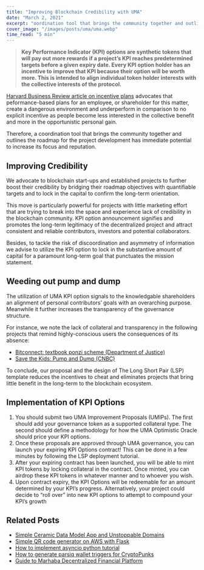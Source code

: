 ```yaml
---
title: "Improving Blockchain Credibility with UMA"
date: "March 2, 2021"
excerpt: "oordination tool that brings the community together and outlines the roadmap for the project development has immediate potential"
cover_image: "/images/posts/uma/uma.webp"
time_read: "5 min"
---
```


> **Key Performance Indicator (KPI) options are synthetic tokens that will pay out more rewards if a project’s KPI reaches predetermined targets before a given expiry date. Every KPI option holder has an incentive to improve that KPI because their option will be worth more. This is intended to align individual token holder interests with the collective interests of the protocol.**

[Harvard Business Review article on incentive plans](https://hbr.org/1993/09/why-incentive-plans-cannot-work) advocates that peformance-based plans for an employee, or shareholder for this matter, create a dangerous environment and underperform in comparison to no explicit incentive as people become less interested in the collective benefit and more in the opportunistic personal gain.

Therefore, a coordination tool that brings the community together and outlines the roadmap for the project development has immediate potential to increase its focus and reputation.

## Improving Credibility

We advocate to blockchain start-ups and established projects to further boost their credibility by bridging their roadmap objectives with quantifiable targets and to lock in the capital to confirm the long-term orientation.

This move is particularly powerful for projects with little marketing effort that are trying to break into the space and experience lack of credibility in the blockchain community. KPI option announcement signifies and promotes the long-term legitimacy of the decentralized project and attract consistent and reliable contributors, investors and potential collaborators.

Besides, to tackle the risk of discoordination and asymmetry of information we advise to utilize the KPI option to lock in the substantive amount of capital for a paramount long-term goal that punctuates the mission statement.

## Weeding out pump and dump

The utilization of UMA KPI option signals to the knowledgable shareholders an alignment of personal contributors’ goals with an overarching purpose. Meanwhile it further increases the transparency of the governance structure.

For instance, we note the lack of collateral and transparency in the following projects that remind highly-conscious users the consequences of its absence:

- [Bitconnect: textbook ponzi scheme (Department of Justice)](https://www.justice.gov/usao-sdca/pr/director-and-promoter-bitconnect-pleads-guilty-global-2-billion-cryptocurrency-scheme)
- [Save the Kids: Pump and Dump (CNBC)](https://www.nbcnews.com/tech/tech-news/wild-west-cryptocurrencies-social-media-influencers-rcna1469)

To conclude, our proposal and the design of The Long Short Pair (LSP) template reduces the incentives to cheat and eliminates projects that bring little benefit in the long-term to the blockchain ecosystem.

## Implementation of KPI Options

1. You should submit two UMA Improvement Proposals (UMIPs). The first should add your governance token as a supported collateral type. The second should define a methodology for how the UMA Optimistic Oracle should price your KPI options.
2. Once these proposals are approved through UMA governance, you can launch your expiring KPI Options contract! This can be done in a few minutes by following the LSP deployment tutorial.
3. After your expiring contract has been launched, you will be able to mint KPI tokens by locking collateral in the contract. Once minted, you can airdrop these KPI tokens in whatever manner and to whoever you wish.
4. Upon contract expiry, the KPI Options will be redeemable for an amount determined by your KPI’s progress. Alternatively, your project could decide to “roll over” into new KPI options to attempt to compound your KPI’s growth

## Related Posts

- [Simple Ceramic Data Model App and Unstoppable Domains](https://dspyt.com/simple-app-with-ceramic-data-model-and-unstoppable-domains)
- [Simple QR code generator on AWS with Flask](https://dspyt.com/simple-qr-code-generator-on-aws-with-flask)
- [How to implement asyncio python tutorial](https://dspyt.com/simple-asynchronous-python-webscraper-tutorial)
- [How to generate parsiq wallet triggers for CryptoPunks](https://dspyt.com/generating-fast-and-easy-parsiq-triggers-for-cryptopunks)
- [Guide to Marhaba Decentralized Financial Platform](https://dspyt.com/mrhb-defi-great-technologies-and-functionalities)
